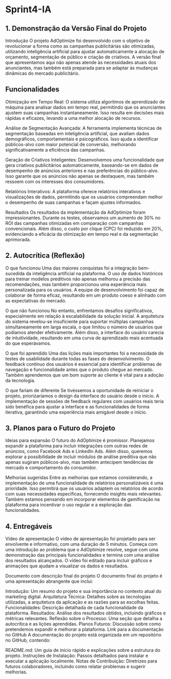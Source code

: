 # Sprint4-IA

## 1. Demonstração da Versão Final do Projeto
Introdução O projeto AdOptimize foi desenvolvido com o objetivo de revolucionar a forma como as campanhas publicitárias são otimizadas, utilizando inteligência artificial para ajustar automaticamente a alocação de orçamento, segmentação de público e criação de criativos. A versão final que apresentamos aqui não apenas atende às necessidades atuais dos anunciantes, mas também está preparada para se adaptar às mudanças dinâmicas do mercado publicitário.

## Funcionalidades

Otimização em Tempo Real: O sistema utiliza algoritmos de aprendizado de máquina para analisar dados em tempo real, permitindo que os anunciantes ajustem suas campanhas instantaneamente. Isso resulta em decisões mais rápidas e eficazes, levando a uma melhor alocação de recursos.

Análise de Segmentação Avançada: A ferramenta implementa técnicas de segmentação baseadas em inteligência artificial, que avaliam dados demográficos, comportamentais e psicográficos. Isso ajuda a identificar públicos-alvo com maior potencial de conversão, melhorando significativamente a eficiência das campanhas.

Geração de Criativos Inteligentes: Desenvolvemos uma funcionalidade que gera criativos publicitários automaticamente, baseando-se em dados de desempenho de anúncios anteriores e nas preferências do público-alvo. Isso garante que os anúncios não apenas se destaquem, mas também ressoem com os interesses dos consumidores.

Relatórios Interativos: A plataforma oferece relatórios interativos e visualizações de dados, permitindo que os usuários compreendam melhor o desempenho de suas campanhas e façam ajustes informados.

Resultados Os resultados da implementação da AdOptimize foram impressionantes. Durante os testes, observamos um aumento de 30% no ROI das campanhas otimizadas em comparação com campanhas convencionais. Além disso, o custo por clique (CPC) foi reduzido em 20%, evidenciando a eficácia da otimização em tempo real e da segmentação aprimorada.

## 2. Autocrítica (Reflexão)
O que funcionou Uma das maiores conquistas foi a integração bem-sucedida da inteligência artificial na plataforma. O uso de dados históricos para treinar modelos preditivos não apenas melhorou a precisão das recomendações, mas também proporcionou uma experiência mais personalizada para os usuários. A equipe de desenvolvimento foi capaz de colaborar de forma eficaz, resultando em um produto coeso e alinhado com as expectativas do mercado.

O que não funcionou No entanto, enfrentamos desafios significativos, especialmente em relação à escalabilidade da solução inicial. A arquitetura do sistema revelou-se insuficiente para suportar múltiplas campanhas simultaneamente em larga escala, o que limitou o número de usuários que podíamos atender efetivamente. Além disso, a interface do usuário carecia de intuitividade, resultando em uma curva de aprendizado mais acentuada do que esperávamos.

O que foi aprendido Uma das lições mais importantes foi a necessidade de testes de usabilidade durante todas as fases do desenvolvimento. O feedback contínuo dos usuários é essencial para identificar problemas de navegação e funcionalidade antes que o produto chegue ao mercado. Também aprendemos que um bom suporte ao cliente é vital para a adoção da tecnologia.

O que fariam de diferente Se tivéssemos a oportunidade de reiniciar o projeto, priorizaríamos o design da interface do usuário desde o início. A implementação de sessões de feedback regulares com usuários reais teria sido benéfica para ajustar a interface e as funcionalidades de forma iterativa, garantindo uma experiência mais amigável desde o início.

## 3. Planos para o Futuro do Projeto
Ideias para expansão O futuro do AdOptimize é promissor. Planejamos expandir a plataforma para incluir integrações com outras redes de anúncios, como Facebook Ads e LinkedIn Ads. Além disso, queremos explorar a possibilidade de incluir módulos de análise preditiva que não apenas sugiram públicos-alvo, mas também antecipem tendências de mercado e comportamento do consumidor.

Melhorias sugeridas Entre as melhorias que estamos considerando, a implementação de uma funcionalidade de relatórios personalizáveis é uma prioridade. Isso permitirá que os usuários adaptem os relatórios de acordo com suas necessidades específicas, fornecendo insights mais relevantes. Também estamos pensando em incorporar elementos de gamificação na plataforma para incentivar o uso regular e a exploração das funcionalidades.

## 4. Entregáveis
Vídeo de apresentação O vídeo de apresentação foi projetado para ser envolvente e informativo, com uma duração de 5 minutos. Começa com uma introdução ao problema que o AdOptimize resolve, segue com uma demonstração das principais funcionalidades e termina com uma análise dos resultados alcançados. O vídeo foi editado para incluir gráficos e animações que ajudam a visualizar os dados e resultados.

Documento com descrição final do projeto O documento final do projeto é uma apresentação abrangente que inclui:

Introdução: Um resumo do projeto e sua importância no contexto atual do marketing digital.
Arquitetura Técnica: Detalhes sobre as tecnologias utilizadas, a arquitetura da aplicação e as razões para as escolhas feitas.
Funcionalidades: Descrição detalhada de cada funcionalidade da plataforma.
Resultados: Análise dos resultados obtidos, incluindo gráficos e métricas relevantes.
Reflexão sobre o Processo: Uma seção que detalha a autocrítica e as lições aprendidas.
Planos Futuros: Discussão sobre como pretendemos expandir e melhorar a plataforma.
Link para a documentação no GitHub A documentação do projeto está organizada em um repositório no GitHub, contendo:

README.md: Um guia de início rápido e explicações sobre a estrutura do projeto.
Instruções de Instalação: Passos detalhados para instalar e executar a aplicação localmente.
Notas de Contribuição: Diretrizes para futuros colaboradores, incluindo como relatar problemas e sugerir melhorias.
